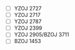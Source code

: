 - [ ] YZOJ 2727
- [ ] YZOJ 2717
- [ ] YZOJ 2787
- [ ] YZOJ 2399
- [ ] YZOJ 2905/BZOJ 3711
- [ ] BZOJ 1453
